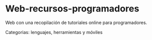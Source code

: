 Web-recursos-programadores
==========================

Web con una recopilación de tutoriales online para programadores.

Categorias: lenguajes, herramientas y móviles
